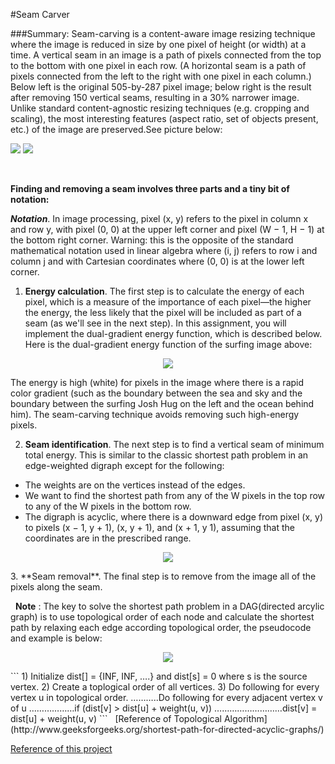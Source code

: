 #Seam Carver

###Summary:
Seam-carving is a content-aware image resizing technique where the image is reduced in size by one pixel of height (or width) at a time. A vertical seam in an image is a path of pixels connected from the top to the bottom with one pixel in each row. (A horizontal seam is a path of pixels connected from the left to the right with one pixel in each column.) Below left is the original 505-by-287 pixel image; below right is the result after removing 150 vertical seams, resulting in a 30% narrower image. Unlike standard content-agnostic resizing techniques (e.g. cropping and scaling), the most interesting features (aspect ratio, set of objects present, etc.) of the image are preserved.See picture below:

![](http://coursera.cs.princeton.edu/algs4/assignments/HJoceanSmall.png) ![](http://coursera.cs.princeton.edu/algs4/assignments/HJoceanSmallShrunk.png)

&nbsp;

**Finding and removing a seam involves three parts and a tiny bit of notation:**

**_Notation_**. In image processing, pixel (x, y) refers to the pixel in column x and row y, with pixel (0, 0) at the upper left corner and pixel (W − 1, H − 1) at the bottom right corner.  Warning: this is the opposite of the standard mathematical notation used in linear algebra where (i, j) refers to row i and column j and with Cartesian coordinates where (0, 0) is at the lower left corner.

1. **Energy calculation**. The first step is to calculate the energy of each pixel, which is a measure of the importance of each pixel—the higher the energy, the less likely that the pixel will be included as part of a seam (as we'll see in the next step). In this assignment, you will implement the dual-gradient energy function, which is described below. Here is the dual-gradient energy function of the surfing image above:
<p align = center>
<img src = http://coursera.cs.princeton.edu/algs4/assignments/HJoceanSmallEnergy.png>
</p>
The energy is high (white) for pixels in the image where there is a rapid color gradient (such as the boundary between the sea and sky and the boundary between the surfing Josh Hug on the left and the ocean behind him). The seam-carving technique avoids removing such high-energy pixels.

2. **Seam identification**. The next step is to find a vertical seam of minimum total energy. This is similar to the classic shortest path problem in an edge-weighted digraph except for the following:

+ The weights are on the vertices instead of the edges.
+ We want to find the shortest path from any of the W pixels in the top row to any of the W pixels in the bottom row.
+ The digraph is acyclic, where there is a downward edge from pixel (x, y) to pixels (x − 1, y + 1), (x, y + 1), and (x + 1, y 1), assuming that the coordinates are in the prescribed range.
<p align = center>
<img src=http://coursera.cs.princeton.edu/algs4/assignments/HJoceanSmallVerticalSeam.png>
</p>
3. **Seam removal**. The final step is to remove from the image all of the pixels along the seam.


&nbsp;
**Note** : The key to solve the shortest path problem in a DAG(directed arcylic graph) is to use topological order of each node and calculate the shortest path by relaxing each edge according topological order, the pseudocode and example is below:
<p align = center>
<img src=http://d1hyf4ir1gqw6c.cloudfront.net//wp-content/uploads/TopologicalSort.png>
</p>
```
1) Initialize dist[] = {INF, INF, ….} and dist[s] = 0 where s is the source vertex.
2) Create a toplogical order of all vertices.
3) Do following for every vertex u in topological order.
………..Do following for every adjacent vertex v of u
………………if (dist[v] > dist[u] + weight(u, v))
………………………dist[v] = dist[u] + weight(u, v)
```
&nbsp;
[Reference of Topological Algorithm](http://www.geeksforgeeks.org/shortest-path-for-directed-acyclic-graphs/)

[Reference of this project](http://www.cs.princeton.edu/courses/archive/spring13/cos226/assignments/seamCarving.html)
